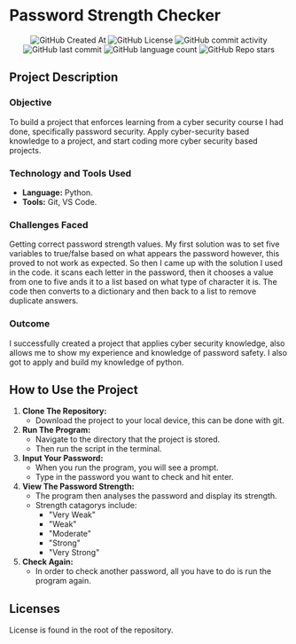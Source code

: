 # Password Strength Checker

<div align="center">

<img alt="GitHub Created At" src="https://img.shields.io/github/created-at/KieranPritchard/Password-Strength-Checker">

<img alt="GitHub License" src="https://img.shields.io/github/license/KieranPritchard/Password-Strength-Checker">

<img alt="GitHub commit activity" src="https://img.shields.io/github/commit-activity/t/KieranPritchard/Password-Strength-Checker">

<img alt="GitHub last commit" src="https://img.shields.io/github/last-commit/KieranPritchard/Password-Strength-Checker">

<img alt="GitHub language count" src="https://img.shields.io/github/languages/count/KieranPritchard/Password-Strength-Checker">

<img alt="GitHub Repo stars" src="https://img.shields.io/github/stars/KieranPritchard/Password-Strength-Checker">

</div>

## Project Description
### Objective
To build a project that enforces learning from a cyber security course I had done, specifically password security. Apply cyber-security based knowledge to a project, and start coding more cyber security based projects. 
### Technology and Tools Used
* **Language:** Python.
* **Tools:** Git, VS Code.
### Challenges Faced
Getting correct password strength values. My first solution was to set five variables to true/false based on what appears the password however, this proved to not work as expected. So then I came up with the solution I used in the code. it scans each letter in the password, then it chooses a value from one to five ands it to a list based on what type of character it is. The code then converts to a dictionary and then back to a list to remove duplicate answers.
### Outcome
I successfully created a project that applies cyber security knowledge, also allows me to show my experience and knowledge of password safety. I also got to apply and build my knowledge of python.
## How to Use the Project
1. **Clone The Repository:**
	* Download the project to your local device, this can be done with git.
2. **Run The Program:**
	* Navigate to the directory that the project is stored. 
	* Then run the script in the terminal.
3. **Input Your Password:**
	* When you run the program, you will see a prompt. 
	* Type in the password you want to check and hit enter.
4. **View The Password Strength:**
	* The program then analyses the password and display its strength.
	* Strength catagorys include:
		* "Very Weak"
		* "Weak"
		* "Moderate"
		* "Strong"
		* "Very Strong"
5. **Check Again:**
	* In order to check another password, all you have to do is run the program again.
## Licenses
License is found in the root of the repository.
